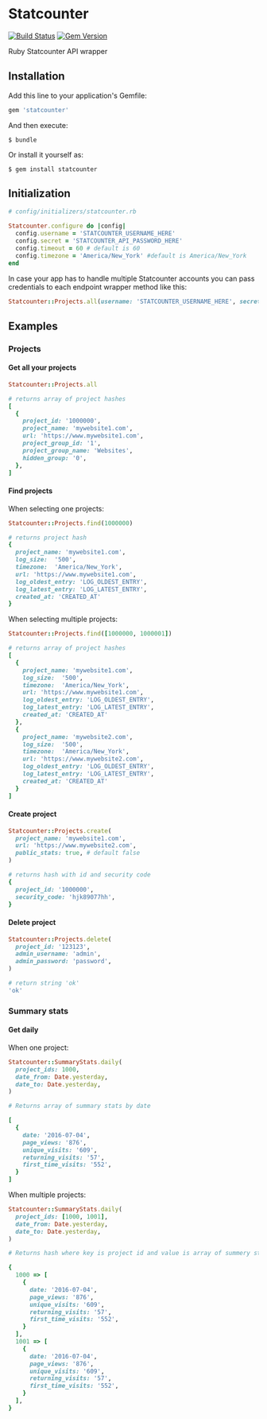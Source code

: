 # Statcounter

[![Build Status](https://secure.travis-ci.org/ksarunas/statcounter.png)](http://travis-ci.org/ksarunas/statcounter)
[![Gem Version](https://badge.fury.io/rb/statcounter.png)](http://badge.fury.io/rb/statcounter)

Ruby Statcounter API wrapper

## Installation

Add this line to your application's Gemfile:

```ruby
gem 'statcounter'
```

And then execute:

    $ bundle

Or install it yourself as:

    $ gem install statcounter

## Initialization

```ruby
# config/initializers/statcounter.rb

Statcounter.configure do |config|
  config.username = 'STATCOUNTER_USERNAME_HERE'
  config.secret = 'STATCOUNTER_API_PASSWORD_HERE'
  config.timeout = 60 # default is 60
  config.timezone = 'America/New_York' #default is America/New_York
end
```

In case your app has to handle multiple Statcounter accounts you can pass credentials to each endpoint wrapper method like this:

```ruby
Statcounter::Projects.all(username: 'STATCOUNTER_USERNAME_HERE', secret: 'STATCOUNTER_API_PASSWORD_HERE')
```

## Examples

### Projects

#### Get all your projects
```ruby
Statcounter::Projects.all

# returns array of project hashes
[
  {
    project_id: '1000000',
    project_name: 'mywebsite1.com',
    url: 'https://www.mywebsite1.com',
    project_group_id: '1',
    project_group_name: 'Websites',
    hidden_group: '0',
  },
]
```

#### Find projects

When selecting one projects:

```ruby
Statcounter::Projects.find(1000000)

# returns project hash
{
  project_name: 'mywebsite1.com',
  log_size:  '500',
  timezone:  'America/New_York',
  url: 'https://www.mywebsite1.com',
  log_oldest_entry: 'LOG_OLDEST_ENTRY',
  log_latest_entry: 'LOG_LATEST_ENTRY',
  created_at: 'CREATED_AT'
}
```

When selecting multiple projects:

```ruby
Statcounter::Projects.find([1000000, 1000001])

# returns array of project hashes
[
  {
    project_name: 'mywebsite1.com',
    log_size:  '500',
    timezone:  'America/New_York',
    url: 'https://www.mywebsite1.com',
    log_oldest_entry: 'LOG_OLDEST_ENTRY',
    log_latest_entry: 'LOG_LATEST_ENTRY',
    created_at: 'CREATED_AT'
  },
  {
    project_name: 'mywebsite2.com',
    log_size:  '500',
    timezone:  'America/New_York',
    url: 'https://www.mywebsite2.com',
    log_oldest_entry: 'LOG_OLDEST_ENTRY',
    log_latest_entry: 'LOG_LATEST_ENTRY',
    created_at: 'CREATED_AT'
  }
]
```

#### Create project

```ruby
Statcounter::Projects.create(
  project_name: 'mywebsite1.com',
  url: 'https://www.mywebsite2.com',
  public_stats: true, # default false
)

# returns hash with id and security code
{
  project_id: '1000000',
  security_code: 'hjk89077hh',
}
```

#### Delete project
```ruby
Statcounter::Projects.delete(
  project_id: '123123',
  admin_username: 'admin',
  admin_password: 'password',
)

# return string 'ok'
'ok'
```

### Summary stats

#### Get daily

When one project:

```ruby
Statcounter::SummaryStats.daily(
  project_ids: 1000,
  date_from: Date.yesterday,
  date_to: Date.yesterday,
)

# Returns array of summary stats by date

[
  {
    date: '2016-07-04',
    page_views: '876',
    unique_visits: '609',
    returning_visits: '57',
    first_time_visits: '552',
  }
]
```

When multiple projects:

```ruby
Statcounter::SummaryStats.daily(
  project_ids: [1000, 1001],
  date_from: Date.yesterday,
  date_to: Date.yesterday,
)

# Returns hash where key is project id and value is array of summery stats by date

{
  1000 => [
    {
      date: '2016-07-04',
      page_views: '876',
      unique_visits: '609',
      returning_visits: '57',
      first_time_visits: '552',
    }
  ],
  1001 => [
    {
      date: '2016-07-04',
      page_views: '876',
      unique_visits: '609',
      returning_visits: '57',
      first_time_visits: '552',
    }
  ],
}
```
